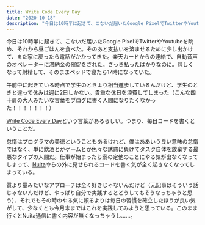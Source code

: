 ```yaml
---
title: Write Code Every Day
date: "2020-10-18"
description: "今日は10時半に起きて、こないだ届いたGoogle PixelでTwitterやYoutubeを眺め、それから昼ごはんを食べた。"
---
```


今日は10時半に起きて、こないだ届いたGoogle PixelでTwitterやYoutubeを眺め、それから昼ごはんを食べた。そのあと支払いを済ませるために少し出かけて、また家に戻ったら電話がかかってきた。楽天カードからの連絡で、自動音声のオペレーターに滞納金の催促をされた。さっき払ったばかりなのに。悲しくなって射精して、そのままベッドで寝たら17時になっていた。

午前中に起きている時点で学生のときより相当進歩しているんだけど、学生のときと違って休みは週に2日しかない。貴重な休日を浪費してしまった（こんな四十肩の大人みたいな言葉をブログに書く人間になりたくなかった！！！！！！！）

[Write Code Every Day](https://johnresig.com/blog/write-code-every-day/)という言葉があるらしい。つまり、毎日コードを書くということだ。

怠惰はプログラマの美徳ということもあるけれど、僕はああいう良い意味の怠惰ではなく、単に飲酒とかゲームとか色々な誘惑に負けてタスク自体を放棄する最悪なタイプの人間だ。仕事が始まったら案の定他のことにやる気が出なくなってしまって、[Nuita](https://nuita.net/)やらの外に見せられるコードを書く気が全く起きなくなってしまっている。

質より量みたいなアプローチは全く好きじゃないんだけど（元記事はそういう話じゃないんだけど、やっぱり自分で実践するとどうしてもそうなっちゃうと思う）、それでもその時のやる気に頼るよりは毎日の習慣を確立したほうが良い気がして、少なくとも今月末まではこれを実践してみようと思っている。このまま行くとNuita通信に書く内容が無くなっちゃうし……。
